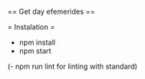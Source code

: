 == Get day efemerides  ==

= Instalation =

- npm install
- npm start

(- npm run lint for linting with standard)